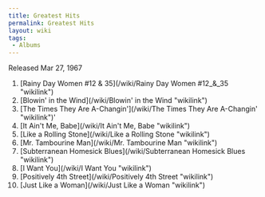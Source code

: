 ```yaml
---
title: Greatest Hits
permalink: Greatest Hits
layout: wiki
tags:
 - Albums
---
```


Released Mar 27, 1967

1.  [Rainy Day Women \#12 &amp;
    35](/wiki/Rainy Day Women #12_&amp;_35 "wikilink")
2.  [](http://bobdylan.com/songs/rainy.html)[Blowin' in the
    Wind](/wiki/Blowin' in the Wind "wikilink")
3.  [The Times They Are
    A-Changin'](/wiki/The Times They Are A-Changin' "wikilink")'
4.  [It Ain't Me, Babe](/wiki/It Ain't Me, Babe "wikilink")
5.  [Like a Rolling Stone](/wiki/Like a Rolling Stone "wikilink")
6.  [Mr. Tambourine Man](/wiki/Mr. Tambourine Man "wikilink")
7.  [Subterranean Homesick
    Blues](/wiki/Subterranean Homesick Blues "wikilink")
8.  [I Want You](/wiki/I Want You "wikilink")
9.  [Positively 4th Street](/wiki/Positively 4th Street "wikilink")
10. [Just Like a Woman](/wiki/Just Like a Woman "wikilink")


